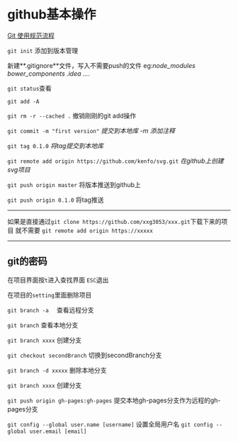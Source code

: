 # github基本操作

[Git 使用规范流程](http://www.ruanyifeng.com/blog/2015/08/git-use-process.html)

`git init` 添加到版本管理

新建**.gitignore**文件，写入不需要push的文件 eg:*node_modules bower_components .idea ....*

`git status`查看

`git add -A` 

`git rm -r --cached .` 撤销刚刚的git add操作

`git commit -m "first version"` *提交到本地库 -m 添加注释*

`git tag 0.1.0` *将tag提交到本地库*

`git remote add origin https://github.com/kenfo/svg.git` *在github上创建svg项目*

`git push origin master` 将版本推送到github上

`git push origin 0.1.0` 将tag推送

*********************
如果是直接通过`git clone https://github.com/xxg3053/xxx.git`下载下来的项目 就不需要 `git remote add origin https://xxxxx`

****************
## git的密码
在项目界面按`t`进入查找界面 `ESC`退出

在项目的`setting`里面删除项目

`git branch -a  ` 查看远程分支

`git branch` 查看本地分支

`git branch xxxx` 创建分支

`git checkout secondBranch` 切换到secondBranch分支

`git branch -d xxxxx` 删除本地分支

`git branch xxxx` 创建分支

`git push origin gh-pages:gh-pages`  提交本地gh-pages分支作为远程的gh-pages分支

`git config --global user.name [username]` 设置全局用户名
`git config --global user.email [email]`